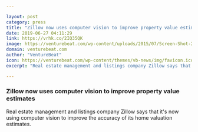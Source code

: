 ```yaml
---

layout: post
category: press
title: "Zillow now uses computer vision to improve property value estimates"
date: 2019-06-27 04:11:29
link: https://vrhk.co/2IQ35QK
image: https://venturebeat.com/wp-content/uploads/2015/07/Screen-Shot-2015-07-30-at-10.04.40-AM.png?w=1200&strip=all
domain: venturebeat.com
author: "VentureBeat"
icon: https://venturebeat.com/wp-content/themes/vb-news/img/favicon.ico
excerpt: "Real estate management and listings company Zillow says that it's now using computer vision to improve the accuracy of its home valuation estimates."

---
```


### Zillow now uses computer vision to improve property value estimates

Real estate management and listings company Zillow says that it's now using computer vision to improve the accuracy of its home valuation estimates.